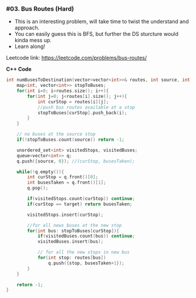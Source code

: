 ### #03. Bus Routes (Hard)

- This is an interesting problem, will take time to twist the understand and approach.
- You can easily guess this is BFS, but further the DS sturcture would kinda mess up.
- Learn along!

Leetcode link: https://leetcode.com/problems/bus-routes/

**C++ Code**
```cpp
int numBusesToDestination(vector<vector<int>>& routes, int source, int target) {
    map<int, vector<int>> stopToBuses;
    for(int i=0; i<routes.size(); i++){
        for(int j=0; j<routes[i].size(); j++){
            int curStop = routes[i][j];
            //push bus routes available at a stop
            stopToBuses[curStop].push_back(i);
        }
    }

    // no buses at the source stop
    if(!stopToBuses.count(source)) return -1;

    unordered_set<int> visitedStops, visitedBuses;
    queue<vector<int>> q;
    q.push({source, 0}); //(curStop, busesTaken);

    while(!q.empty()){
        int curStop = q.front()[0];
        int busesTaken = q.front()[1];
        q.pop();

        if(visitedStops.count(curStop)) continue;
        if(curStop == target) return busesTaken;

        visitedStops.insert(curStop);

        //for all news buses at the new stop
        for(int bus: stopToBuses[curStop]){
            if(visitedBuses.count(bus)) continue;
            visitedBuses.insert(bus);

            // for all the new stops in new bus
            for(int stop: routes[bus])
                q.push({stop, busesTaken+1});
        }
    }

    return -1;
}
```
